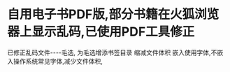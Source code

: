 # 自用电子书PDF版,部分书籍在火狐浏览器上显示乱码,已使用PDF工具修正


已修正乱码文件----毛选,
为毛选增添书签目录
缩减文件体积
嵌入使用字体,不嵌入操作系统常见字体,减少文件体积,

